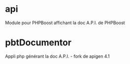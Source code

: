 # api
Module pour PHPBoost affichant la doc A.P.I. de PHPBoost

# pbtDocumentor
Appli php générant la doc A.P.I. - fork de apigen 4.1
